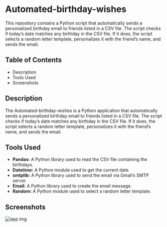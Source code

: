 # Automated-birthday-wishes

This repository contains a Python script that automatically sends a personalized birthday email to friends listed in a CSV file. The script checks if today’s date matches any birthday in the CSV file. If it does, the script selects a random letter template, personalizes it with the friend’s name, and sends the email.

## Table of Contents
- Description
- Tools Used
- Screenshots

## Description
The Automated-birthday-wishes is a Python application that automatically sends a personalized birthday email to friends listed in a CSV file. The script checks if today’s date matches any birthday in the CSV file. If it does, the script selects a random letter template, personalizes it with the friend’s name, and sends the email.

## Tools Used
- **Pandas:** A Python library used to read the CSV file containing the birthdays.
- **Datetime:** A Python module used to get the current date.
- **smtplib:** A Python library used to send the email via Gmail’s SMTP server.
- **Email:** A Python library used to create the email message.
- **Random:** A Python module used to select a random letter template.

## Screenshots

![app img](https://github.com/bardack134/Automated-birthday-wishes/assets/142977989/d9aacf6b-db43-4f54-94b4-66e62a1ef4af)
